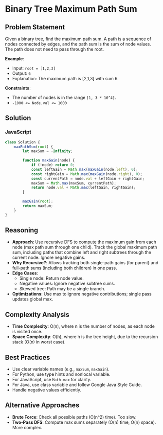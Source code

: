 # Binary Tree Maximum Path Sum

## Problem Statement
Given a binary tree, find the maximum path sum. A path is a sequence of nodes connected by edges, and the path sum is the sum of node values. The path does not need to pass through the root.

**Example**:
- Input: `root = [1,2,3]`
- Output: `6`
- Explanation: The maximum path is [2,1,3] with sum 6.

**Constraints**:
- The number of nodes is in the range `[1, 3 * 10^4]`.
- `-1000 <= Node.val <= 1000`

## Solution

### JavaScript
```javascript
class Solution {
    maxPathSum(root) {
        let maxSum = -Infinity;
        
        function maxGain(node) {
            if (!node) return 0;
            const leftGain = Math.max(maxGain(node.left), 0);
            const rightGain = Math.max(maxGain(node.right), 0);
            const currentPath = node.val + leftGain + rightGain;
            maxSum = Math.max(maxSum, currentPath);
            return node.val + Math.max(leftGain, rightGain);
        }
        
        maxGain(root);
        return maxSum;
    }
}
```

## Reasoning
- **Approach**: Use recursive DFS to compute the maximum gain from each node (max path sum through one child). Track the global maximum path sum, including paths that combine left and right subtrees through the current node. Ignore negative gains.
- **Why Recursive?**: Allows tracking both single-path gains (for parent) and full-path sums (including both children) in one pass.
- **Edge Cases**:
  - Single node: Return node value.
  - Negative values: Ignore negative subtree sums.
  - Skewed tree: Path may be a single branch.
- **Optimizations**: Use max to ignore negative contributions; single pass updates global max.

## Complexity Analysis
- **Time Complexity**: O(n), where n is the number of nodes, as each node is visited once.
- **Space Complexity**: O(h), where h is the tree height, due to the recursion stack (O(n) in worst case).

## Best Practices
- Use clear variable names (e.g., `maxSum`, `maxGain`).
- For Python, use type hints and nonlocal variable.
- For JavaScript, use `Math.max` for clarity.
- For Java, use class variable and follow Google Java Style Guide.
- Handle negative values efficiently.

## Alternative Approaches
- **Brute Force**: Check all possible paths (O(n^2) time). Too slow.
- **Two-Pass DFS**: Compute max sums separately (O(n) time, O(n) space). More complex.
